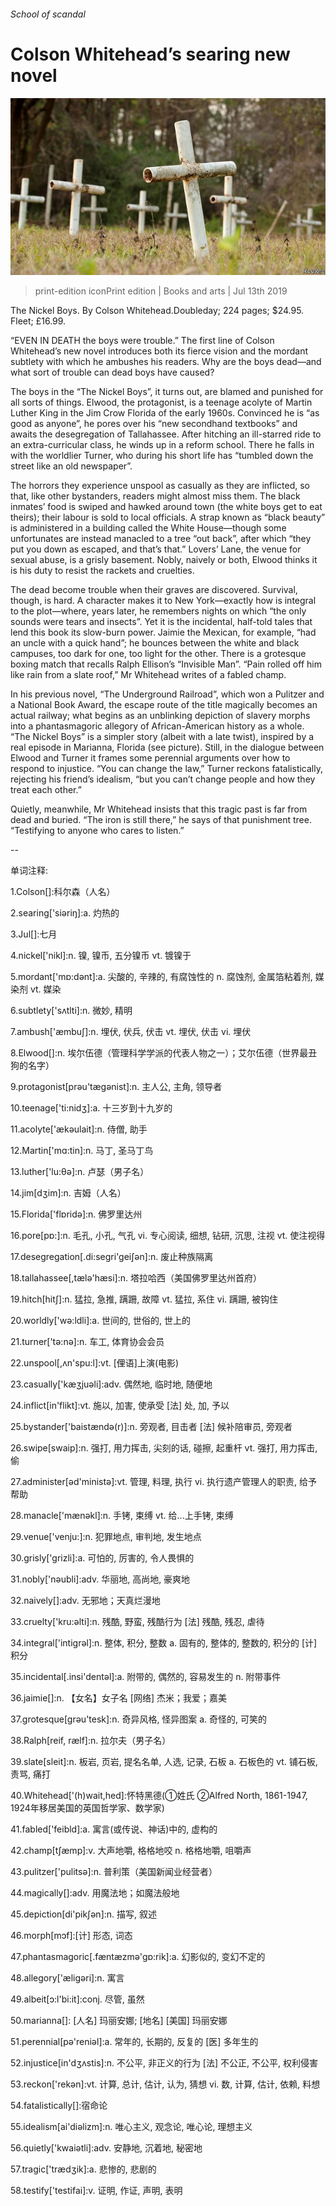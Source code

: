 ###### School of scandal

# Colson Whitehead’s searing new novel 

![image](images/20190713_BKP010_0.jpg) 

> print-edition iconPrint edition | Books and arts | Jul 13th 2019 

The Nickel Boys. By Colson Whitehead.Doubleday; 224 pages; $24.95. Fleet; £16.99. 

“EVEN IN DEATH the boys were trouble.” The first line of Colson Whitehead’s new novel introduces both its fierce vision and the mordant subtlety with which he ambushes his readers. Why are the boys dead—and what sort of trouble can dead boys have caused? 

The boys in the “The Nickel Boys”, it turns out, are blamed and punished for all sorts of things. Elwood, the protagonist, is a teenage acolyte of Martin Luther King in the Jim Crow Florida of the early 1960s. Convinced he is “as good as anyone”, he pores over his “new secondhand textbooks” and awaits the desegregation of Tallahassee. After hitching an ill-starred ride to an extra-curricular class, he winds up in a reform school. There he falls in with the worldlier Turner, who during his short life has “tumbled down the street like an old newspaper”. 

The horrors they experience unspool as casually as they are inflicted, so that, like other bystanders, readers might almost miss them. The black inmates’ food is swiped and hawked around town (the white boys get to eat theirs); their labour is sold to local officials. A strap known as “black beauty” is administered in a building called the White House—though some unfortunates are instead manacled to a tree “out back”, after which “they put you down as escaped, and that’s that.” Lovers’ Lane, the venue for sexual abuse, is a grisly basement. Nobly, naively or both, Elwood thinks it is his duty to resist the rackets and cruelties. 

The dead become trouble when their graves are discovered. Survival, though, is hard. A character makes it to New York—exactly how is integral to the plot—where, years later, he remembers nights on which “the only sounds were tears and insects”. Yet it is the incidental, half-told tales that lend this book its slow-burn power. Jaimie the Mexican, for example, “had an uncle with a quick hand”; he bounces between the white and black campuses, too dark for one, too light for the other. There is a grotesque boxing match that recalls Ralph Ellison’s “Invisible Man”. “Pain rolled off him like rain from a slate roof,” Mr Whitehead writes of a fabled champ. 

In his previous novel, “The Underground Railroad”, which won a Pulitzer and a National Book Award, the escape route of the title magically becomes an actual railway; what begins as an unblinking depiction of slavery morphs into a phantasmagoric allegory of African-American history as a whole. “The Nickel Boys” is a simpler story (albeit with a late twist), inspired by a real episode in Marianna, Florida (see picture). Still, in the dialogue between Elwood and Turner it frames some perennial arguments over how to respond to injustice. “You can change the law,” Turner reckons fatalistically, rejecting his friend’s idealism, “but you can’t change people and how they treat each other.” 

Quietly, meanwhile, Mr Whitehead insists that this tragic past is far from dead and buried. “The iron is still there,” he says of that punishment tree. “Testifying to anyone who cares to listen.” 

-- 

 单词注释:

1.Colson[]:科尔森（人名） 

2.searing['siәriŋ]:a. 灼热的 

3.Jul[]:七月 

4.nickel['nikl]:n. 镍, 镍币, 五分镍币 vt. 镀镍于 

5.mordant['mɒ:dәnt]:a. 尖酸的, 辛辣的, 有腐蚀性的 n. 腐蚀剂, 金属箔粘着剂, 媒染剂 vt. 媒染 

6.subtlety['sʌtlti]:n. 微妙, 精明 

7.ambush['æmbuʃ]:n. 埋伏, 伏兵, 伏击 vt. 埋伏, 伏击 vi. 埋伏 

8.Elwood[]:n. 埃尔伍德（管理科学学派的代表人物之一）；艾尔伍德（世界最丑狗的名字） 

9.protagonist[prәu'tægәnist]:n. 主人公, 主角, 领导者 

10.teenage['ti:nidʒ]:a. 十三岁到十九岁的 

11.acolyte['ækәulait]:n. 侍僧, 助手 

12.Martin['mɑ:tin]:n. 马丁, 圣马丁鸟 

13.luther['lu:θә]:n. 卢瑟（男子名） 

14.jim[dʒim]:n. 吉姆（人名） 

15.Florida['flɒridә]:n. 佛罗里达州 

16.pore[pɒ:]:n. 毛孔, 小孔, 气孔 vi. 专心阅读, 细想, 钻研, 沉思, 注视 vt. 使注视得 

17.desegregation[.di:segri'geiʃәn]:n. 废止种族隔离 

18.tallahassee[,tælə'hæsi]:n. 塔拉哈西（美国佛罗里达州首府） 

19.hitch[hitʃ]:n. 猛拉, 急推, 蹒跚, 故障 vt. 猛拉, 系住 vi. 蹒跚, 被钩住 

20.worldly['wә:ldli]:a. 世间的, 世俗的, 世上的 

21.turner['tә:nә]:n. 车工, 体育协会会员 

22.unspool[,ʌn'spu:l]:vt. [俚语]上演(电影) 

23.casually['kæʒjuәli]:adv. 偶然地, 临时地, 随便地 

24.inflict[in'flikt]:vt. 施以, 加害, 使承受 [法] 处, 加, 予以 

25.bystander['baistændә(r)]:n. 旁观者, 目击者 [法] 候补陪审员, 旁观者 

26.swipe[swaip]:n. 强打, 用力挥击, 尖刻的话, 碰擦, 起重杆 vt. 强打, 用力挥击, 偷 

27.administer[әd'ministә]:vt. 管理, 料理, 执行 vi. 执行遗产管理人的职责, 给予帮助 

28.manacle['mænәkl]:n. 手铐, 束缚 vt. 给...上手铐, 束缚 

29.venue['venju:]:n. 犯罪地点, 审判地, 发生地点 

30.grisly['grizli]:a. 可怕的, 厉害的, 令人畏惧的 

31.nobly['nәubli]:adv. 华丽地, 高尚地, 豪爽地 

32.naively[]:adv. 无邪地；天真烂漫地 

33.cruelty['kru:әlti]:n. 残酷, 野蛮, 残酷行为 [法] 残酷, 残忍, 虐待 

34.integral['intigrәl]:n. 整体, 积分, 整数 a. 固有的, 整体的, 整数的, 积分的 [计] 积分 

35.incidental[.insi'dentәl]:a. 附带的, 偶然的, 容易发生的 n. 附带事件 

36.jaimie[]:n. 【女名】女子名 [网络] 杰米；我爱；嘉美 

37.grotesque[grәu'tesk]:n. 奇异风格, 怪异图案 a. 奇怪的, 可笑的 

38.Ralph[reif, rælf]:n. 拉尔夫（男子名） 

39.slate[sleit]:n. 板岩, 页岩, 提名名单, 人选, 记录, 石板 a. 石板色的 vt. 铺石板, 责骂, 痛打 

40.Whitehead['(h)wait,hed]:怀特黑德(①姓氏 ②Alfred North, 1861-1947, 1924年移居美国的英国哲学家、数学家) 

41.fabled['feibld]:a. 寓言(或传说、神话)中的, 虚构的 

42.champ[tʃæmp]:v. 大声地嚼, 格格地咬 n. 格格地嚼, 咀嚼声 

43.pulitzer['pulitsә]:n. 普利策（美国新闻业经营者） 

44.magically[]:adv. 用魔法地；如魔法般地 

45.depiction[di'pikʃәn]:n. 描写, 叙述 

46.morph[mɔf]:[计] 形态, 词态 

47.phantasmagoric[.fæntæzmә'gɒ:rik]:a. 幻影似的, 变幻不定的 

48.allegory['æligәri]:n. 寓言 

49.albeit[ɔ:l'bi:it]:conj. 尽管, 虽然 

50.marianna[]: [人名] 玛丽安娜; [地名] [美国] 玛丽安娜 

51.perennial[pә'reniәl]:a. 常年的, 长期的, 反复的 [医] 多年生的 

52.injustice[in'dʒʌstis]:n. 不公平, 非正义的行为 [法] 不公正, 不公平, 权利侵害 

53.reckon['rekәn]:vt. 计算, 总计, 估计, 认为, 猜想 vi. 数, 计算, 估计, 依赖, 料想 

54.fatalistically[]:宿命论 

55.idealism[ai'diәlizm]:n. 唯心主义, 观念论, 唯心论, 理想主义 

56.quietly['kwaiәtli]:adv. 安静地, 沉着地, 秘密地 

57.tragic['trædʒik]:a. 悲惨的, 悲剧的 

58.testify['testifai]:v. 证明, 作证, 声明, 表明 

